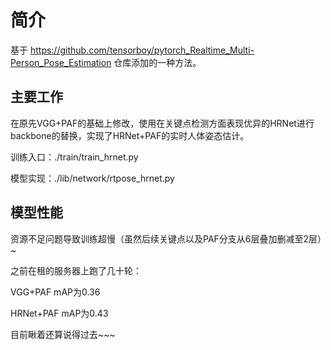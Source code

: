 # 简介

基于 https://github.com/tensorboy/pytorch_Realtime_Multi-Person_Pose_Estimation 仓库添加的一种方法。

## 主要工作

在原先VGG+PAF的基础上修改，使用在关键点检测方面表现优异的HRNet进行backbone的替换，实现了HRNet+PAF的实时人体姿态估计。

训练入口：./train/train_hrnet.py

模型实现：./lib/network/rtpose_hrnet.py

## 模型性能

资源不足问题导致训练超慢（虽然后续关键点以及PAF分支从6层叠加删减至2层）~

之前在租的服务器上跑了几十轮：

VGG+PAF mAP为0.36

HRNet+PAF mAP为0.43

目前瞅着还算说得过去~~~
